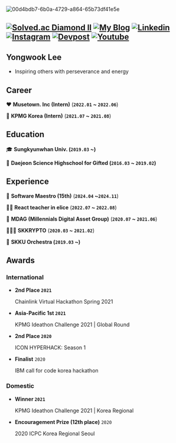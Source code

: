 
![00d4bdb7-6b0a-4729-a864-65b73df41e5e](https://github.com/user-attachments/assets/dac42dce-ab33-4209-be2f-b7785e4ea72d)


[![Solved.ac Diamond II](http://mazassumnida.wtf/api/mini/generate_badge?boj=naxi)](https://solved.ac/profile/naxi)
[![My Blog](https://img.shields.io/badge/Blog-20C997?logo=Velog&logoColor=fff)](https://velog.io/@dnr6054)
[![Linkedin](https://img.shields.io/badge/LinkedIn-0A66C2?logo=LinkedIn&logoColor=fff)](https://www.linkedin.com/in/i4song/)
[![Instagram](https://img.shields.io/badge/Instagram-E4405F?logo=Instagram&logoColor=fff)](https://www.instagram.com/odo_orr/)
[![Devpost](https://img.shields.io/badge/Devpost-003E54?logo=Devpost&logoColor=fff)](https://devpost.com/yongwookLee)
[![Youtube](https://img.shields.io/badge/Youtube-FF0000?logo=Youtube&logoColor=fff)](https://www.youtube.com/@skkuorchestra)
---

## Yongwook Lee
- Inspiring others with perseverance and energy

## Career

♥️ **Musetown. Inc (Intern)** (**`2022.01` ~ `2022.06`**)

🧡 **KPMG Korea (Intern)** (**`2021.07` ~ `2021.08`**)


## Education

🎓 **Sungkyunwhan Univ. (`2019.03` ~)**

🏫 **Daejeon Science Highschool for Gifted (`2016.03` ~ `2019.02`)**

## Experience

🤖 **Software Maestro (15th)** (**`2024.04` ~`2024.11`**)

👨‍🏫 **React teacher in elice** (**`2022.07` ~ `2022.08`**)

💎 **MDAG (Millennials Digital Asset Group)** (**`2020.07` ~ `2021.06`**)

🧑‍🤝‍🧑 **SKKRYPTO** (**`2020.03` ~ `2021.02`**)

🎻 **SKKU Orchestra (`2019.03` ~)**

## Awards

### International

- **2nd Place `2021`**
    
    Chainlink Virtual Hackathon Spring 2021
    
- **Asia-Pacific 1st `2021`**
    
    KPMG Ideathon Challenge 2021 | Global Round
    
- **2nd Place `2020`**
    
    ICON HYPERHACK: Season 1
    
- **Finalist** `2020`
    
    IBM call for code korea hackathon
    

### Domestic

- **Winner `2021`**
    
    KPMG Ideathon Challenge 2021 | Korea Regional

- **Encouragement Prize (12th place)** `2020`
    
    2020 ICPC Korea Regional Seoul














